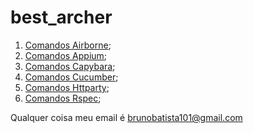 # best_archer

1. [Comandos Airborne](https://github.com/brunobatista25/best_archer/blob/master/tests/Airborne/comandos_airborne.md);
2. [Comandos Appium](https://github.com/brunobatista25/best_archer/blob/master/tests/Appium/comandos_appium.md);
3. [Comandos Capybara](https://github.com/brunobatista25/best_archer/blob/master/tests/Capybara/comandos_capybara.md);
4. [Comandos Cucumber](https://github.com/brunobatista25/best_archer/blob/master/tests/Cucumber/comandos_cucumber.md);
5. [Comandos Httparty](https://github.com/brunobatista25/best_archer/blob/master/tests/Httparty/comandos_httparty.md);
6. [Comandos Rspec](https://github.com/brunobatista25/best_archer/blob/master/tests/Rspec/comandos_rspec.md);

Qualquer coisa meu email é brunobatista101@gmail.com